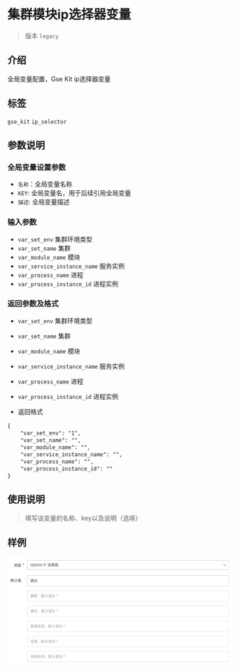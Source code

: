# 集群模块ip选择器变量
> 版本 `legacy`

## 介绍

全局变量配置，Gse Kit ip选择器变量


## 标签

`gse_kit` `ip_selector` 

## 参数说明

### 全局变量设置参数

* `名称`：全局变量名称
* `KEY`: 全局变量名，用于后续引用全局变量
* `描述`: 全局变量描述


### 输入参数

* `var_set_env` 集群环境类型
* `var_set_name` 集群
* `var_module_name` 模块
* `var_service_instance_name` 服务实例
* `var_process_name` 进程
* `var_process_instance_id` 进程实例

### 返回参数及格式
    
* `var_set_env` 集群环境类型
* `var_set_name` 集群
* `var_module_name` 模块
* `var_service_instance_name` 服务实例
* `var_process_name` 进程
* `var_process_instance_id` 进程实例

* 返回格式
```
{
    "var_set_env": "1",
    "var_set_name": "",
    "var_module_name": "",
    "var_service_instance_name": "",
    "var_process_name": "",
    "var_process_instance_id": ""
}
```


## 使用说明

> 填写该变量的名称、key以及说明（选填）


## 样例


![alt](images/var_gse_kit_ip_selector.png)

